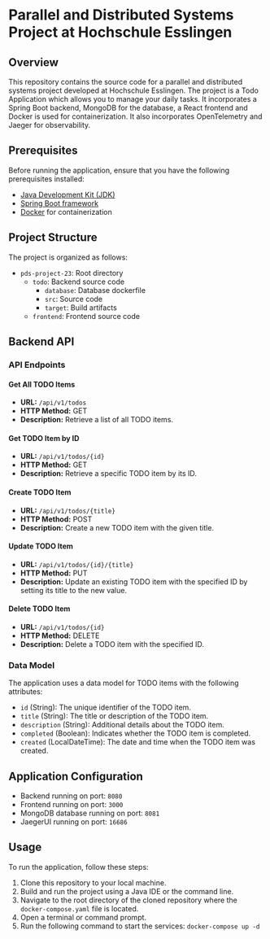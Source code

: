 # Parallel and Distributed Systems Project at Hochschule Esslingen

## Overview

This repository contains the source code for a parallel and distributed systems project developed at Hochschule Esslingen. 
The project is a Todo Application which allows you to manage your daily tasks. 
It incorporates a Spring Boot backend, MongoDB for the database, a React frontend and Docker is used for containerization. It also incorporates OpenTelemetry and Jaeger for observability.

## Prerequisites

Before running the application, ensure that you have the following prerequisites installed:

- [Java Development Kit (JDK)](link-to-jdk)
- [Spring Boot framework](https://spring.io/projects/spring-boot)
- [Docker](https://www.docker.com/) for containerization

## Project Structure

The project is organized as follows:

- `pds-project-23`: Root directory
  - `todo`: Backend source code
      - `database`: Database dockerfile
      - `src`: Source code
      - `target`: Build artifacts
  - `frontend`: Frontend source code

## Backend API

### API Endpoints

#### Get All TODO Items

- **URL:** `/api/v1/todos`
- **HTTP Method:** GET
- **Description:** Retrieve a list of all TODO items.

#### Get TODO Item by ID

- **URL:** `/api/v1/todos/{id}`
- **HTTP Method:** GET
- **Description:** Retrieve a specific TODO item by its ID.

#### Create TODO Item

- **URL:** `/api/v1/todos/{title}`
- **HTTP Method:** POST
- **Description:** Create a new TODO item with the given title.

#### Update TODO Item

- **URL:** `/api/v1/todos/{id}/{title}`
- **HTTP Method:** PUT
- **Description:** Update an existing TODO item with the specified ID by setting its title to the new value.

#### Delete TODO Item

- **URL:** `/api/v1/todos/{id}`
- **HTTP Method:** DELETE
- **Description:** Delete a TODO item with the specified ID.

### Data Model

The application uses a data model for TODO items with the following attributes:

- `id` (String): The unique identifier of the TODO item.
- `title` (String): The title or description of the TODO item.
- `description` (String): Additional details about the TODO item.
- `completed` (Boolean): Indicates whether the TODO item is completed.
- `created` (LocalDateTime): The date and time when the TODO item was created.

## Application Configuration
- Backend running on port: `8080`
- Frontend running on port: `3000`
- MongoDB database running on port: `8081`
- JaegerUI running on port: `16686`

## Usage

To run the application, follow these steps:

1. Clone this repository to your local machine.
2. Build and run the project using a Java IDE or the command line.
3. Navigate to the root directory of the cloned repository where the `docker-compose.yaml` file is located.
4. Open a terminal or command prompt.
5. Run the following command to start the services:
       `docker-compose up -d`
